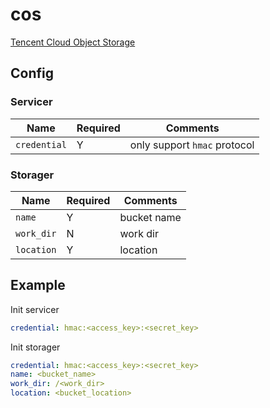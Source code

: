 # cos

[Tencent Cloud Object Storage](https://cloud.tencent.com/product/cos)

## Config

### Servicer

| Name | Required | Comments |
| ---- | -------- | -------- |
| `credential` | Y | only support `hmac` protocol |


### Storager

| Name | Required | Comments |
| ---- | -------- | -------- |
| `name` | Y | bucket name |
| `work_dir` | N | work dir |
| `location` | Y | location|

## Example

Init servicer

```yaml
credential: hmac:<access_key>:<secret_key>
```

Init storager

```yaml
credential: hmac:<access_key>:<secret_key>
name: <bucket_name>
work_dir: /<work_dir>
location: <bucket_location>
```
